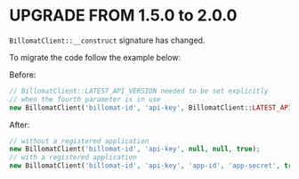 UPGRADE FROM 1.5.0 to 2.0.0
=======================

`BillomatClient::__construct` signature has changed.

To migrate the code follow the example below:

Before:
```php
// BillomatClient::LATEST_API_VERSION needed to be set explicitly
// when the fourth parameter is in use
new BillomatClient('billomat-id', 'api-key', BillomatClient::LATEST_API_VERSION, true);
```

After:
```php
// without a registered application
new BillomatClient('billomat-id', 'api-key', null, null, true);
// with a registered application
new BillomatClient('billomat-id', 'api-key', 'app-id', 'app-secret', true);
```
